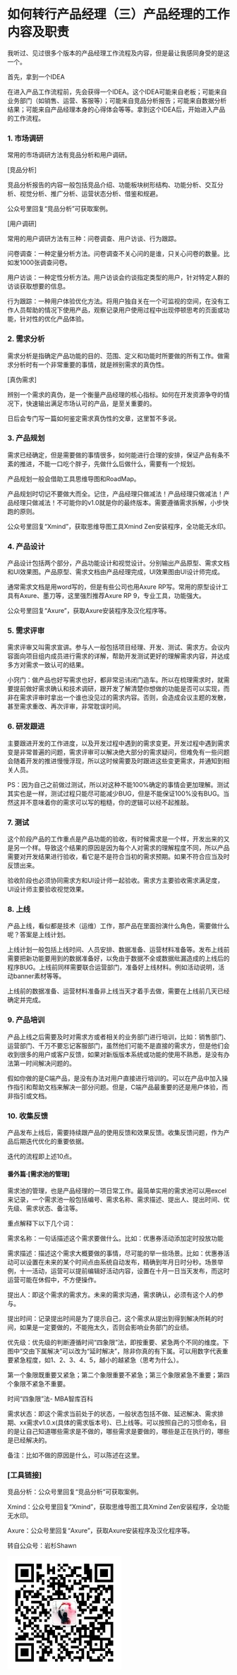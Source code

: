# 如何转行产品经理（三）产品经理的工作内容及职责

我听过、见过很多个版本的产品经理工作流程及内容，但是最让我感同身受的是这一个。


首先，拿到一个IDEA

在进入产品工作流程前，先会获得一个IDEA。这个IDEA可能来自老板；可能来自业务部门（如销售、运营、客服等）；可能来自竞品分析报告；可能来自数据分析结果；可能来自产品经理本身的心得体会等等。拿到这个IDEA后，开始进入产品的工作流程。

### 1. 市场调研

常用的市场调研方法有竞品分析和用户调研。

[竞品分析]

竞品分析报告的内容一般包括竞品介绍、功能板块树形结构、功能分析、交互分析、视觉分析、推广分析、运营状态分析、借鉴和规避。

公众号里回复“竞品分析”可获取案例。

[用户调研]

常用的用户调研方法有三种：问卷调查、用户访谈、行为跟踪。

问卷调查：一种定量分析方法。问卷调查不关心问的是谁，只关心问卷的数量。比如发1000张调查问卷。

用户访谈：一种定性分析方法。用户访谈会约谈指定类型的用户，针对特定人群的访谈获取想要的信息。

行为跟踪：一种用户体验优化方法。将用户独自关在一个可监视的空间，在没有工作人员帮助的情况下使用产品，观察记录用户使用过程中出现停顿思考的页面或功能，针对性的优化产品体验。

### 2. 需求分析

需求分析是指确定产品功能的目的、范围、定义和功能时所要做的所有工作。做需求分析时有一个非常重要的事情，就是辨别需求的真伪性。

[真伪需求]

辨别一个需求的真伪，是一个衡量产品经理的核心指标。如何在开发资源争夺的情况下，快速输出满足市场认可的产品，是至关重要的。

日后会专门写一篇如何鉴定需求真伪性的文章，这里暂不多说。

### 3. 产品规划

需求已经确定，但是需要做的事情很多，如何能进行合理的安排，保证产品有条不紊的推进，不能一口吃个胖子，先做什么后做什么，需要有一个规划。

产品规划一般会借助工具思维导图和RoadMap。

产品规划时切记不要做大而全。记住，产品经理只做减法！产品经理只做减法！产品经理只做减法！不可能你的v1.0就是你的最终版本。需要遵循需求拆解，小步快跑的原则。

公众号里回复“Xmind”，获取思维导图工具Xmind Zen安装程序，全功能无水印。

### 4. 产品设计

产品设计包括两个部分，产品功能设计和视觉设计。分别输出产品原型、需求文档和UI效果图。产品原型、需求文档由产品经理完成，UI效果图由UI设计师完成。

通常需求文档是用word写的，但是有些公司也用Axure RP写。常用的原型设计工具有Axure、墨刀等，这里强烈推荐Axure RP 9，专业工具，功能强大。

公众号里回复“Axure”，获取Axure安装程序及汉化程序等。

### 5. 需求评审

需求评审又叫需求宣讲。参与人一般包括项目经理、开发、测试、需求方。会议内容面向项目组内成员进行需求的详解，帮助开发测试更好的理解需求内容，并达成多方对需求一致认可的结果。

小窍门：做产品也好写需求也好，都非常忌讳闭门造车。所以在梳理需求时，就需要提前做好需求确认和技术调研，跟开发了解清楚你想做的功能是否可以实现，而非在需求评审时拿出一个谁也没见过的需求内容。否则，会造成会议主题的发散，甚至需求重改、再次评审，非常耽误时间。

### 6. 研发跟进

主要跟进开发的工作进度，以及开发过程中遇到的需求变更。开发过程中遇到需求变是非常普遍的问题，需求评审可以解决绝大部分的需求疑问，但难免有一些问题会随着开发的推进慢慢浮现，所以这时候需要及时跟进这些变更需求，并通知到相关人员。

PS：因为自己之前做过测试，所以对这种不能100%确定的事情会更加理解。测试其实也是一样，测试过程只能尽可能减少BUG，但是不能保证100%没有BUG。当然这并不意味着你的需求可以写的粗糙，你的逻辑可以经不起推敲。

### 7. 测试

这个阶段产品的工作重点是产品功能的验收，有时候需求是一个样，开发出来的又是另一个样。导致这个结果的原因是因为每个人对需求的理解程度不同，所以产品需要对开发结果进行验收，看它是不是符合当初的需求预期。如果不符合应当及时反馈出来。

验收阶段也必须协同需求方和UI设计师一起验收。需求方主要验收需求满足度，UI设计师主要验收视觉效果。

### 8. 上线

产品上线，看似都是技术（运维）工作，那产品在里面扮演什么角色，需要做什么呢？答案是上线计划。

上线计划一般包括上线时间、人员安排、数据准备、运营材料准备等。发布上线前需要把新功能要用到的数据准备好，以免由于数据不全或数据纰漏造成的上线后的程序BUG。上线前同样需要联合运营部门，准备好上线材料。例如活动说明，活动banner素材等等。

上线前的数据准备、运营材料准备非上线当天才着手去做，需要在上线前几天已经确定并完成。

### 9. 产品培训

产品上线之后需要及时对需求方或者相关的业务部门进行培训，比如：销售部门、运营部门、千万不要忘记客服部门，虽然他们可能不是直接的需求方，但是他们会收到很多的用户或客户反馈，如果对新版版本系统或功能的使用不熟悉，是没有办法第一时间解决问题的。

假如你做的是C端产品，是没有办法对用户直接进行培训的。可以在产品中加入操作指引和帮助文档来解决一部分问题。但是，C端产品最重要的还是用户体验，而非指引或文档。

### 10. 收集反馈

产品发布上线后，需要持续跟产品的使用反馈和效果反馈。收集反馈问题，作为产品后期迭代优化的重要依据。

迭代的流程即上述10点。



#### 番外篇·[需求池的管理]

需求池的管理，也是产品经理的一项日常工作。最简单实用的需求池可以用excel来记录，一个需求池一般包括编号、需求名称、需求描述、提出人、提出时间、优先级、需求状态、备注等。

重点解释下以下几个词：

需求名称：一句话描述这个需求要做什么。比如：优惠券活动添加定时投放功能

需求描述：描述这个需求大概要做的事情，尽可能的举一些场景。比如：优惠券活动可以设置在未来的某个时间点由系统自动发布，精确到年月日时分秒。场景举例，十一活动，运营可以提前编辑好活动内容，设置在十月一日当天发布，而这时运营可能在休假中，不方便操作。

提出人：即这个需求的需求方。未来的需求沟通，需求确认，必须有这个人的参与。

提出时间：记录提出时间是为了提示自己，这个需求从提出到得到解决所耗的时间，如果是一定要做的，不能拖太久，否则会影响业务部门的业绩。

优先级：优先级的判断遵循时间“四象限”法，即按重要、紧急两个不同的维度。下图中“交由下属解决”可以改为“延时解决”，除非你真的有下属。可以用数字代表重要紧急程度，如1、2、3、4、5，越小的越紧急（思考为什么）。


第一个象限既重要又紧急；第二个象限重要不紧急；第三个象限紧急不重要；第四个象限不紧急不重要。

时间“四象限”法- MBA智库百科

需求状态：即这个需求当前处于的状态，一般状态包括不做、延迟解决、需求排期、xx需求v1.0.x(具体的需求版本号)、已上线等。可以按照自己的习惯命名，目的是让自己知道哪些需求是不做的，哪些需求是要做的，哪些是正在执行的，哪些是已经解决的。

备注：比如不做的原因是什么，可以陈述在这里。




### [工具链接]

竞品分析：公众号里回复“竞品分析”可获取案例。

Xmind：公众号里回复“Xmind”，获取思维导图工具Xmind Zen安装程序，全功能无水印。

Axure：公众号里回复“Axure”，获取Axure安装程序及汉化程序等。



转自公众号：岩杉Shawn

![qr](https://raw.githubusercontent.com/YSshawn/PM-10days/master/pic/2980541-065cc3b5b0ab390b.jpg)

